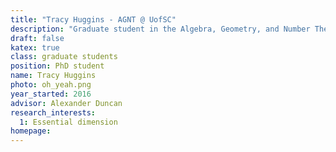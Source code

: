 ```yaml
---
title: "Tracy Huggins - AGNT @ UofSC"
description: "Graduate student in the Algebra, Geometry, and Number Theory research group at the University of South Carolina"
draft: false
katex: true
class: graduate students
position: PhD student
name: Tracy Huggins
photo: oh_yeah.png
year_started: 2016
advisor: Alexander Duncan
research_interests:
  1: Essential dimension
homepage: 
---
```

